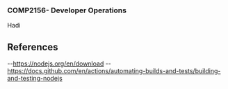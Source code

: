 ### COMP2156- Developer Operations
Hadi

## References
--https://nodejs.org/en/download
--https://docs.github.com/en/actions/automating-builds-and-tests/building-and-testing-nodejs
